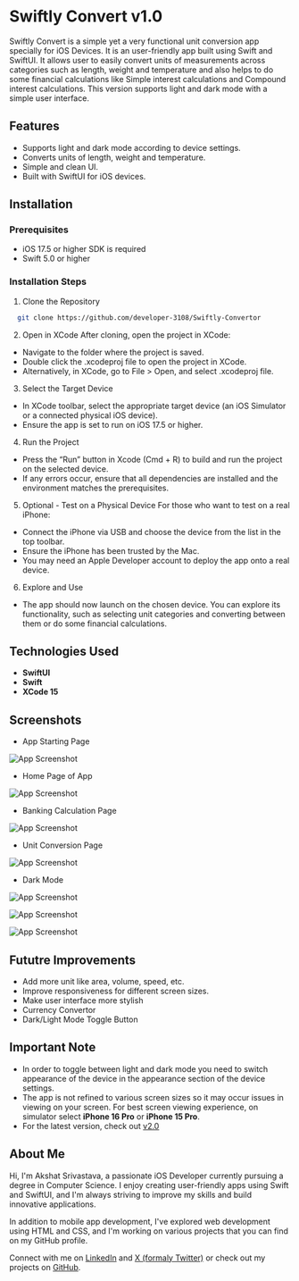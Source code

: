 
# Swiftly Convert v1.0

Swiftly Convert is a simple yet a very functional unit conversion app specially for iOS Devices. It is an user-friendly app built using Swift and SwiftUI. It allows user to easily convert units of measurements across categories such as length, weight and temperature and also helps to do some financial calculations like Simple interest calculations and Compound interest calculations. This version supports light and dark mode with a simple user interface.


## Features

- Supports light and dark mode according to device settings.
- Converts units of length, weight and temperature.
- Simple and clean UI.
- Built with SwiftUI for iOS devices.


## Installation

### Prerequisites
- iOS 17.5 or higher SDK is required
- Swift 5.0 or higher

### Installation Steps

1. Clone the Repository
```bash
  git clone https://github.com/developer-3108/Swiftly-Convertor
```
2. Open in XCode
After cloning, open the project in XCode:
- Navigate to the folder where the project is saved.
- Double click the .xcodeproj file to open the project in XCode.
- Alternatively, in XCode, go to File > Open, and select .xcodeproj file.

3. Select the Target Device
 
 - In XCode toolbar, select the appropriate target device (an iOS Simulator or a connected physical iOS device).
 - Ensure the app is set to run on iOS 17.5 or higher.

4. Run the Project

- Press the “Run” button in Xcode (Cmd + R) to build and run the project on the selected device.
- If any errors occur, ensure that all dependencies are installed and the environment matches the prerequisites.

5. Optional - Test on a Physical Device
For those who want to test on a real iPhone:

- Connect the iPhone via USB and choose the device from the list in the top toolbar.
- Ensure the iPhone has been trusted by the Mac.
- You may need an Apple Developer account to deploy the app onto a real device.

6. Explore and Use

- The app should now launch on the chosen device. You can explore its functionality, such as selecting unit categories and converting between them or do some financial calculations.
## Technologies Used

- **SwiftUI**
- **Swift**
- **XCode 15**


## Screenshots

- App Starting Page 

![App Screenshot](https://github.com/user-attachments/assets/cb25fde9-2cdf-4940-ab6c-a78efbdd4e74)

- Home Page of App

![App Screenshot](https://github.com/user-attachments/assets/efa975af-a9fe-4bb6-bb95-6a4702baf414)

- Banking Calculation Page

![App Screenshot](https://github.com/user-attachments/assets/35323f2a-b312-4d72-8a8d-94dd8455c9c2)

- Unit Conversion Page

![App Screenshot](https://github.com/user-attachments/assets/ef3bd4a9-4f4b-499a-8e3a-1bc1515b1ce5)

- Dark Mode

![App Screenshot](https://github.com/user-attachments/assets/849ad6aa-4740-4b23-982b-4e442f8a5cb7)

![App Screenshot](https://github.com/user-attachments/assets/3f3a5477-e820-48dc-9c96-ee96c67a98eb)

![App Screenshot](https://github.com/user-attachments/assets/b590e648-bcbe-4214-a0ba-e3dc7462d8aa)
## Fututre Improvements

- Add more unit like area, volume, speed, etc.
- Improve responsiveness for different screen sizes.
- Make user interface more stylish
- Currency Convertor
- Dark/Light Mode Toggle Button


## Important Note

- In order to toggle between light and dark mode you need to switch appearance of the device in the appearance section of the device settings.
- The app is not refined to various screen sizes so it may occur issues in viewing on your screen. For best screen viewing experience, on simulator select **iPhone 16 Pro** or **iPhone 15 Pro**.
- For the latest version, check out [v2.0](https://github.com/developer-3108/Swiftly-Convert/blob/v2.0/README.md)

## About Me

Hi, I'm Akshat Srivastava, a passionate iOS Developer currently pursuing a degree in Computer Science. I enjoy creating user-friendly apps using Swift and SwiftUI, and I'm always striving to improve my skills and build innovative applications.

In addition to mobile app development, I've explored web development using HTML and CSS, and I'm working on various projects that you can find on my GitHub profile.

Connect with me on [LinkedIn](https://www.linkedin.com/in/akshat-srivastava07/) and [X (formaly Twitter)](https://x.com/developer_3108) or check out my projects on [GitHub](https://github.com/developer-3108).

